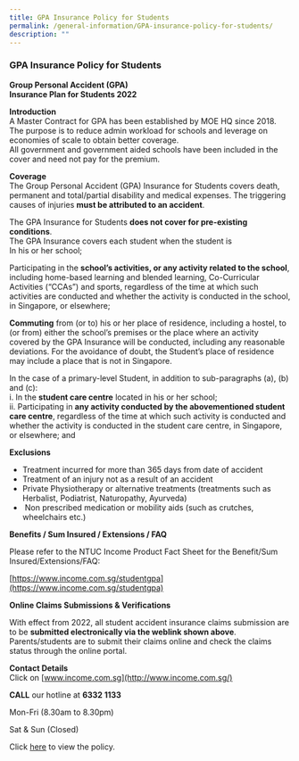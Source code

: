 ```yaml
---
title: GPA Insurance Policy for Students
permalink: /general-information/GPA-insurance-policy-for-students/
description: ""
---
```

### GPA Insurance Policy for Students

**Group Personal Accident (GPA)**  
**Insurance Plan for Students 2022**

**Introduction**  
A Master Contract for GPA has been established by MOE HQ since 2018. The purpose is to reduce admin workload for schools and leverage on economies of scale to obtain better coverage.  
All government and government aided schools have been included in the cover and need not pay for the premium.

**Coverage**  
The Group Personal Accident (GPA) Insurance for Students covers death, permanent and total/partial disability and medical expenses. The triggering causes of injuries **must be attributed to an accident**.

The GPA Insurance for Students **does not cover for pre-existing conditions**.  
The GPA Insurance covers each student when the student is  
In his or her school;

Participating in the **school’s activities, or any activity related to the school**, including home-based learning and blended learning, Co-Curricular Activities (“CCAs”) and sports, regardless of the time at which such activities are conducted and whether the activity is conducted in the school, in Singapore, or elsewhere;

**Commuting** from (or to) his or her place of residence, including a hostel, to (or from) either the school’s premises or the place where an activity covered by the GPA Insurance will be conducted, including any reasonable deviations. For the avoidance of doubt, the Student’s place of residence may include a place that is not in Singapore.

In the case of a primary-level Student, in addition to sub-paragraphs (a), (b) and (c):  
i. In the **student care centre** located in his or her school;  
ii. Participating in **any activity conducted by the abovementioned student care centre**, regardless of the time at which such activity is conducted and whether the activity is conducted in the student care centre, in Singapore, or elsewhere; and

**Exclusions**

*   Treatment incurred for more than 365 days from date of accident
*   Treatment of an injury not as a result of an accident
*   Private Physiotherapy or alternative treatments (treatments such as Herbalist, Podiatrist, Naturopathy, Ayurveda)
*    Non prescribed medication or mobility aids (such as crutches, wheelchairs etc.)

**Benefits / Sum Insured / Extensions / FAQ**

Please refer to the NTUC Income Product Fact Sheet for the Benefit/Sum  
Insured/Extensions/FAQ:

[https://www.income.com.sg/studentgpa](https://www.income.com.sg/studentgpa)

**Online Claims Submissions & Verifications**

With effect from 2022, all student accident insurance claims submission are to be **submitted electronically via the weblink shown above**. Parents/students are to submit their claims online and check the claims status through the online portal.

**Contact Details**  
Click on [www.income.com.sg](http://www.income.com.sg/)

**CALL** our hotline at **6332 1133**

Mon-Fri
(8.30am to 8.30pm)

Sat & Sun  (Closed)

Click [here](/files/GPA-Insurance-Policy-for-Students.pdf) to view the policy.